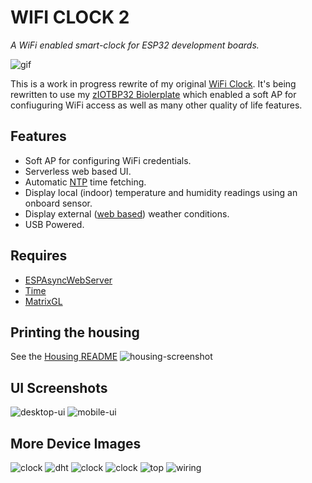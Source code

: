 # WIFI CLOCK 2
*A WiFi enabled smart-clock for ESP32 development boards.*

![gif](images/wifi-clock.gif)

This is a work in progress rewrite of my original [WiFi Clock](https://github.com/matdombrock/WIFI-Clock). It's being rewritten to use my [zIOTBP32 Biolerplate](https://github.com/matdombrock/zIOTBP32) which enabled a soft AP for confiuguring WiFi access as well as many other quality of life features. 

## Features
* Soft AP for configuring WiFi credentials.
* Serverless web based UI.
* Automatic [NTP](https://en.wikipedia.org/wiki/Network_Time_Protocol) time fetching. 
* Display local (indoor) temperature and humidity readings using an onboard sensor.
* Display external ([web based](https://github.com/chubin/wttr.in)) weather conditions.
* USB Powered.

## Requires
* [ESPAsyncWebServer](https://github.com/me-no-dev/ESPAsyncWebServer)
* [Time](https://github.com/PaulStoffregen/Time)
* [MatrixGL](https://github.com/matdombrock/MatrixGL)

## Printing the housing
See the [Housing README](housing/README.me)
![housing-screenshot](housing/screenshot.png)

## UI Screenshots

![desktop-ui](images/ui-desktop.png)
![mobile-ui](images/ui-mobile.png)

## More Device Images
![clock](images/clock1.jpg)
![dht](images/clock-dht.jpg)
![clock](images/clock2.jpg)
![clock](images/clock3.jpg)
![top](images/clock-top.jpg)
![wiring](images/clock-wiring.jpg)